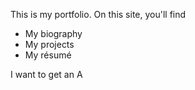This is my portfolio.
On this site, you'll find
* My biography
* My projects
* My résumé

I want to get an A
